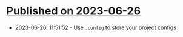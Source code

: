 # [Published on 2023-06-26](index.md)

* [2023-06-26, 11:51:52](https://lobste.rs/s/wac58n/use_config_store_your_project_configs) - [Use `.config` to store your project configs](https://dot-config.github.io)
